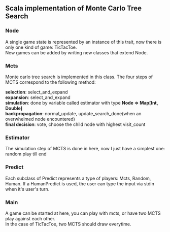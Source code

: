Scala implementation of Monte Carlo Tree Search
---

<h3>Node</h3>
A single game state is represented by an instance of this trait, now there is only one kind of game: 
TicTacToe.<br/>
New games can be added by writing new classes that extend Node.

<h3>Mcts</h3>
Monte carlo tree search is implemented in this class.
The four steps of MCTS correspond to the following method: <br/>

<b>selection</b>: select_and_expand<br/>
<b>expansion</b>: select_and_expand<br/>
<b>simulation</b>: done by variable called estimator with type <b>Node => Map[Int, Double]</b><br/>
<b>backpropagation</b>: normal_update, update_search_done(when an overwhelmed node encountered)<br/>
<b>final decision</b>: vote, choose the child node with highest visit_count

<h3>Estimator</h3>
The simulation step of MCTS is done in here, now I just have a simplest one: random play till end

<h3>Predict</h3>
Each subclass of Predict represents a type of players: Mcts, Random, Human. If a HumanPredict is used, the user can type the input via stdin when it's user's turn.

<h3>Main</h3>
A game can be started at here, you can play with mcts, or have two MCTS play against each other.<br/>
In the case of TicTacToe, two MCTS should draw everytime.